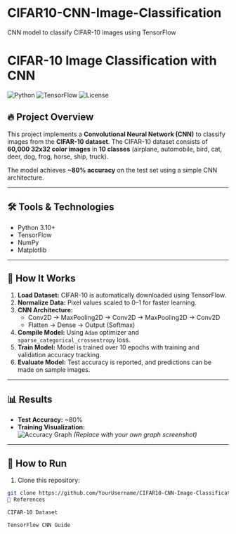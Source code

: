 # CIFAR10-CNN-Image-Classification
CNN model to classify CIFAR-10 images using TensorFlow

# CIFAR-10 Image Classification with CNN

![Python](https://img.shields.io/badge/Python-3.10-blue?logo=python)
![TensorFlow](https://img.shields.io/badge/TensorFlow-2.15-orange?logo=tensorflow)
![License](https://img.shields.io/badge/License-MIT-green)

## 🔥 Project Overview
This project implements a **Convolutional Neural Network (CNN)** to classify images from the **CIFAR-10 dataset**. The CIFAR-10 dataset consists of **60,000 32x32 color images** in **10 classes** (airplane, automobile, bird, cat, deer, dog, frog, horse, ship, truck).  

The model achieves **~80% accuracy** on the test set using a simple CNN architecture.

---

## 🛠 Tools & Technologies
- Python 3.10+
- TensorFlow
- NumPy
- Matplotlib

---

## 🧠 How It Works
1. **Load Dataset:** CIFAR-10 is automatically downloaded using TensorFlow.  
2. **Normalize Data:** Pixel values scaled to 0–1 for faster learning.  
3. **CNN Architecture:**
   - Conv2D → MaxPooling2D → Conv2D → MaxPooling2D → Conv2D
   - Flatten → Dense → Output (Softmax)
4. **Compile Model:** Using `Adam` optimizer and `sparse_categorical_crossentropy` loss.
5. **Train Model:** Model is trained over 10 epochs with training and validation accuracy tracking.
6. **Evaluate Model:** Test accuracy is reported, and predictions can be made on sample images.

---

## 📊 Results
- **Test Accuracy:** ~80%
- **Training Visualization:**  
  ![Accuracy Graph](example_graph.png) *(Replace with your own graph screenshot)*

---

## 🚀 How to Run
1. Clone this repository:
```bash
git clone https://github.com/YourUsername/CIFAR10-CNN-Image-Classification.git
📎 References

CIFAR-10 Dataset

TensorFlow CNN Guide

